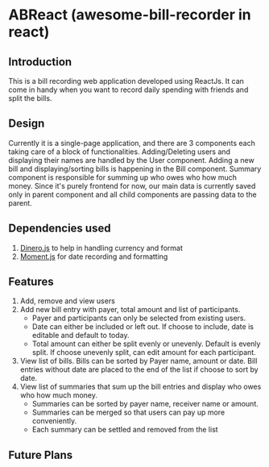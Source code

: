 # ABReact (awesome-bill-recorder in react)

## Introduction

This is a bill recording web application developed using ReactJs. It can come in handy when you want to record daily spending with friends and split the bills.

## Design

Currently it is a single-page application, and there are 3 components each taking care of a block of functionalities. Adding/Deleting users and displaying their names are handled by the User component. Adding a new bill and displaying/sorting bills is happening in the Bill component. Summary component is responsible for summing up who owes who how much money.
Since it's purely frontend for now, our main data is currently saved only in parent component and all child components are passing data to the parent.

## Dependencies used

1. [Dinero.js](https://dinerojs.com/) to help in handling currency and format
2. [Moment.js](https://momentjs.com/) for date recording and formatting

## Features

1. Add, remove and view users
2. Add new bill entry with payer, total amount and list of participants.
    - Payer and participants can only be selected from existing users.
    - Date can either be included or left out. If choose to include, date is editable and default to today.
    - Total amount can either be split evenly or unevenly. Default is evenly split. If choose unevenly split, can edit amount for each participant.
3. View list of bills. Bills can be sorted by Payer name, amount or date. Bill entries without date are placed to the end of the list if choose to sort by date.
4. View list of summaries that sum up the bill entries and display who owes who how much money.
    - Summaries can be sorted by payer name, receiver name or amount.
    - Summaries can be merged so that users can pay up more conveniently.
    - Each summary can be settled and removed from the list

## Future Plans

